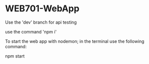 # WEB701-WebApp

Use the 'dev' branch for api testing

use the command 'npm i' 

To start the web app with nodemon; in the terminal use the following command:

npm start
